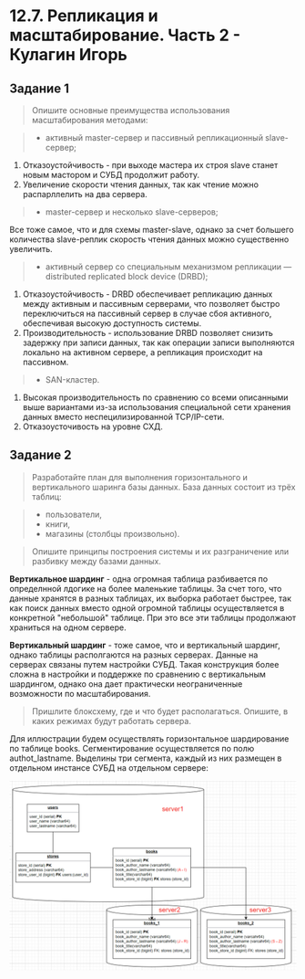 # 12.7. Репликация и масштабирование. Часть 2 - Кулагин Игорь
## Задание 1
>Опишите основные преимущества использования масштабирования методами:

>- активный master-сервер и пассивный репликационный slave-сервер;

1. Отказоустойчивость - при выходе мастера их строя slave станет новым мастором и СУБД продолжит работу.
2. Увеличение скорости чтения данных, так как чтение можно распарллелить на два сервера.

>- master-сервер и несколько slave-серверов;

Все тоже самое, что и для схемы master-slave, однако за счет большего количества slave-реплик  скорость чтения данных можно существенно увеличить.

>- активный сервер со специальным механизмом репликации — distributed replicated block device (DRBD);

1. Отказоустойчивость - DRBD обеспечивает репликацию данных между активным и пассивным серверами, что позволяет быстро переключиться на пассивный сервер в случае сбоя активного, обеспечивая высокую доступность системы.
2. Производительность - использование DRBD позволяет снизить задержку при записи данных, так как операции записи выполняются локально на активном сервере, а репликация происходит на пассивном.

>- SAN-кластер.

1. Высокая производительность по сравнению со всеми описанными выше вариантами из-за использования специальной сети хранения данных вместо неспецилизированной TCP/IP-сети.
2. Отказоусточивость на уровне СХД.


## Задание 2
>Разработайте план для выполнения горизонтального и вертикального шаринга базы данных. База данных состоит из трёх таблиц:

>- пользователи,
>- книги,
>- магазины (столбцы произвольно).

>Опишите принципы построения системы и их разграничение или разбивку между базами данных.

**Вертикальное шардинг** - одна огромная таблица разбивается по определнной лдогике на более маленькие таблицы. За счет того, что данные хранятся в разных таблицах, их выборка работает быстрее, так как поиск данных вместо одной огромной таблицы осуществляется в конкретной "небольшой" таблице. При это все эти таблицы продолжают храниться на одном сервере.

**Вертикальный шардинг** - тоже самое, что и вертикальный шардинг, однако таблицы располгаются на разных серверах. Данные на серверах связаны путем настройки СУБД. Такая конструкция более сложна в настройки и поддержке по сравнению с вертикальным шардингом, однако она дает практически неограниченные возможности по масштабирования.

>Пришлите блоксхему, где и что будет располагаться. Опишите, в каких режимах будут работать сервера.

Для иллюстрации будем осуществлять горизонтальное шардирование по таблице books. Сегментирование осуществляется по полю authot_lastname. Выделины три сегмента, каждый из них размещен в отдельном инстансе СУБД на отдельном сервере:

![12.7 Task #2.1](screenshots/12.7-2.1.png) 


